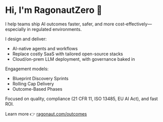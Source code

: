 # Hi, I'm RagonautZero 👋

I help teams ship AI outcomes faster, safer, and more cost-effectively—especially in regulated environments.

I design and deliver:
- AI-native agents and workflows
- Replace costly SaaS with tailored open-source stacks
- Cloud/on-prem LLM deployment, with governance baked in

Engagement models:
- Blueprint Discovery Sprints
- Rolling Cap Delivery
- Outcome-Based Phases

Focused on quality, compliance (21 CFR 11, ISO 13485, EU AI Act), and fast ROI.

Learn more 👉 [ragonaut.com/outcomes](https://ragonaut.com/outcomes)
